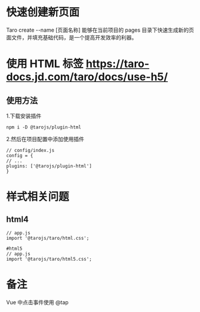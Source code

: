 # 快速创建新页面

Taro create --name [页面名称] 能够在当前项目的 pages 目录下快速生成新的页面文件，并填充基础代码，是一个提高开发效率的利器。

# 使用 HTML 标签 https://taro-docs.jd.com/taro/docs/use-h5/

## 使用方法

1.下载安装插件

```
npm i -D @tarojs/plugin-html
```

2.然后在项目配置中添加使用插件

```
// config/index.js
config = {
// ...
plugins: ['@tarojs/plugin-html']
}
```

# 样式相关问题

## html4

```
// app.js
import '@tarojs/taro/html.css';
```

```
#html5
// app.js
import '@tarojs/taro/html5.css';
```

# 备注

Vue 中点击事件使用 @tap
